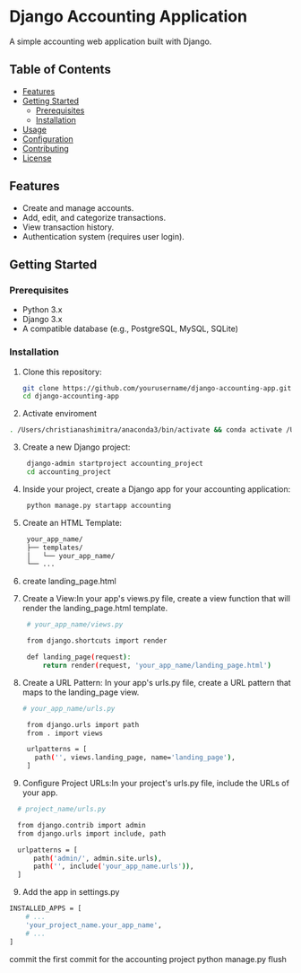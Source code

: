 # Django Accounting Application

A simple accounting web application built with Django.

## Table of Contents

- [Features](#features)
- [Getting Started](#getting-started)
  - [Prerequisites](#prerequisites)
  - [Installation](#installation)
- [Usage](#usage)
- [Configuration](#configuration)
- [Contributing](#contributing)
- [License](#license)

## Features

- Create and manage accounts.
- Add, edit, and categorize transactions.
- View transaction history.
- Authentication system (requires user login).

## Getting Started

### Prerequisites

- Python 3.x
- Django 3.x
- A compatible database (e.g., PostgreSQL, MySQL, SQLite)

### Installation

1. Clone this repository:

   ```bash
   git clone https://github.com/yourusername/django-accounting-app.git
   cd django-accounting-app
   ```
2. Activate enviroment 
```bash
. /Users/christianashimitra/anaconda3/bin/activate && conda activate /Users/christianashimitra/anaconda3/envs/MachineLearningTraining;
```
   
3. Create a new Django project:
   ```bash
    django-admin startproject accounting_project
    cd accounting_project
   ```
3. Inside your project, create a Django app for your accounting application:
   ```bash
    python manage.py startapp accounting
   ```

4. Create an HTML Template:
   ```bash
    your_app_name/
    ├── templates/
    │   └── your_app_name/
    └── ...
   ```
5. create landing_page.html
6. Create a View:In your app's views.py file, create a view function that will render the landing_page.html template.
   ```bash
    # your_app_name/views.py

    from django.shortcuts import render

    def landing_page(request):
        return render(request, 'your_app_name/landing_page.html')
   ```
7. Create a URL Pattern: In your app's urls.py file, create a URL pattern that maps to the landing_page view.
   ```bash
   # your_app_name/urls.py

    from django.urls import path
    from . import views

    urlpatterns = [
      path('', views.landing_page, name='landing_page'),
    ]
   ```

8. Configure Project URLs:In your project's urls.py file, include the URLs of your app.
```bash
  # project_name/urls.py

  from django.contrib import admin
  from django.urls import include, path

  urlpatterns = [
      path('admin/', admin.site.urls),
      path('', include('your_app_name.urls')),
  ]
```
9. Add the app in settings.py 
```bash
INSTALLED_APPS = [
    # ...
    'your_project_name.your_app_name',
    # ...
]
```

commit the first commit for the accounting project
 python manage.py flush              
